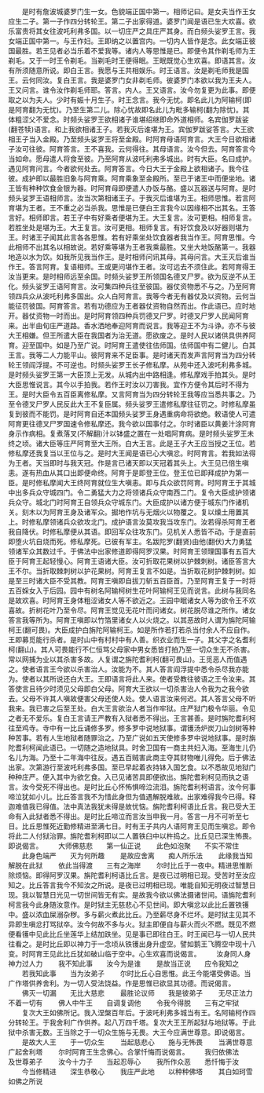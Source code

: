 <!-- { "loadSidebar": true } -->
　　是时有詹波城婆罗门生一女。色貌端正国中第一。相师记曰。是女夫当作王女应生二子。第一子作四分转轮王。第二子出家得道。婆罗门闻是语已生大欢喜。欲乐富贵将其女往波吒利弗多国。以一切庄严之具庄严其身。而白频头娑罗王言。我女端正国中第一。与王作妇。王即纳之以置宫内。一切内人皆作是念。此女端正彼国最胜。若王见者必当乐着不爱我等。诸内人等思惟是已。即便令其作剃毛师为王剃毛。又于一时王令剃毛。当剃毛时王便得眠。王眠既觉心生欢喜。即语其言。汝有所须随意所说。即白王言。我愿与王共相娱乐。时王语言。汝是剃毛师我是国王。云何同汝。复白王言。我是婆罗门女非剃毛师。彼婆罗门本欲以我为王夫人。王又问言。谁令汝作剃毛师耶。答言。内人。王又语言。汝今勿复更为此事。即便取之以为夫人。少时有娠十月生子。时王念言。我今无忧。即名此儿为阿输柯(即是阿育翻为无忧)。乃至生第二儿。除心忧故即名此儿为毗多输柯(翻为除忧)。其体粗涩父不爱念。时频头娑罗王欲相诸子谁堪绍继即命外道相师。名宾伽罗跋娑(翻苍犊)语言。和上我欲相诸王子。若我灭后谁堪为王。宾伽罗跋娑答言。大王欲相王子当入金殿。乃至频头娑罗王将至金殿。时阿育母语阿育言。大王今日欲相诸子汝可往彼。阿育答言。王不喜我。云何得往。其母语言。汝今但去。阿育答言今当如命。愿母遣人将食至彼。乃至阿育从波吒利弗多城出。时有大臣。名曰成护。遇见阿育问言。今者欲何处去。阿育答言。今日大王于金殿上欲相诸子。我今往彼。成护即以最胜旧象与阿育乘。阿育乘象至金殿所。至已于诸王中而便坐地。诸王皆有种种饮食金银为器。时阿育母即便遣人办饭与酪。盛以瓦器送与阿育。是时频头娑罗王语相师言。汝当次第相诸王子。于我灭后谁堪为王。相师思惟。若言阿育堪为王者。王不重之必当杀我。思惟是已便白王言我今以因缘相不出其名。王答言好。相师即言。若王子中有好乘者便堪为王。大王复言。汝可更相。相师复言。若胜坐处是堪为王。大王复言。汝可更相。相师复言。有好饮食及以好器则堪为王。时诸王子闻其此言各各思惟。若有好乘坐处饮食器者我当作王。阿育思惟。今此相师不出其名以相故说。若好乘等堪为王者我乘最胜。又坐大地饭酪第一。我器地造以水为饮。如我所见我当作王。是时相师问讯其母。其母问言。大王灭后谁当作王。答言阿育。复语相师。王或更问堪作王者。汝可远去不须住此。若阿育得王汝当更来。是时相师远至余国。时频头娑罗王所领国名德叉尸罗。欲为反逆不从王化。频头娑罗王语阿育言。汝可集四种兵往至彼国。器仗资物悉不与之。乃至阿育领四兵众从波吒利弗多国出。众人白阿育言。我等今者无有器仗及以资物。云何当能征罚彼国。阿育答言。若有功德应为王者器仗资物自然而出。作此语已。应时地开。器仗资物一时而出。是时阿育领四种兵罚德叉尸罗。时德叉尸罗人民闻阿育来。出半由旬庄严道路。香水洒地奉迎阿育而说言。我等迎王不为斗诤。亦不与彼大王相嫌。但王所遣大臣在我国者为治无道。愿欲废之。是时人民以诸供具供养阿育。迎至国中。如是乃至广说。时阿育王遣使往佉师国。佉师国中有二健儿。白其王言。我等二人力能平山。彼阿育来不足臣事。是时诸天而发声言阿育当为四分转轮王领阎浮提。不可逆也。时频头娑罗王长子修私摩。从苑中还入波吒利弗多城。是时频头娑罗王第一大臣顶上无发。从城内出中路相逢。修私摩戏手拍其头。是时大臣思惟说言。其今以手拍我。若作王时汝以刀害我。宜作方便令其后时不得为王。是时大臣令五百臣离修私摩。又言阿育当为四分转轮王我等应当悉共事之。乃至令德叉尸罗人民反此大王不复臣属。频头娑罗王遣修私摩往征罚之。时修私摩虽复到彼而不能罚。是时阿育自还本国频头娑罗王身遇重病命将欲绝。敕语使人可遣阿育更往德叉尸罗国速令修私摩还。我今欲以国事付之。尔时诸臣以黄姜汁涂阿育身示作病相。复煮落叉(不解翻)汁以钵盛之置在一处唱阿育病。是时频头娑罗王未终之顷。诸大臣等庄严阿育至大王所。白大王言。此是王子大王应当授之王位。若修私摩还我复当以王位与之。是时大王闻是语已心大嗔忿。时阿育言。若我如法得为王者。天当即时与我天冠。作是言已诸天即以天冠着其头上。大王见已倍生嗔恚。遂有热血从其口出即便命终。阿育于是即登王位。登王位已即拜成护为第一臣。是时修私摩闻大王终阿育就位生大嗔恚。即与兵众欲罚阿育。时阿育王于其城中出多兵众守城四门。令二勇猛大力之将领诸兵众守南西二门。复令大臣成护领诸兵众守。城北门时阿育王自领兵众守城东门。大臣成护以诸方便于城东门作诸机关。刻木以为阿育王身及诸军众。掘地作坑与无烟火以物覆之。复以燥土用置其上。时修私摩领诸兵众欲攻北门。成护语言汝莫攻我当攻东门。汝若得杀阿育王者我自降伏。时修私摩便从其语。即回军众往攻东门。见机关人悉皆不动。于是直前即堕火坑自烧而死。修私摩死。已彼有军主。名跋陀罗(翻贤)由他(翻伏)大力勇猛领诸军众其数过千。于佛法中出家修道即得阿罗汉果。时阿育王领理国事有五百大臣于阿育王起轻慢心。阿育王语诸大臣。汝可折取花果树以护棘刺树。诸臣答言大王不尔。当折取棘刺树以护花果树。阿育王复言不如是。当折取花树护棘刺树。如是至三时诸大臣不受其教。阿育王嗔即自拔刀斩五百臣首。乃至阿育王复于一时将五百婇女入于后园。园中有树名阿输柯树生花叶阿输柯王见而说言。此树与我同名是故欢喜。时阿育王身体粗涩诸女人等不欲近之。王园中眠诸女人等为欲令王不欢喜故。折树花叶乃至令尽。阿育王觉见无花叶而问诸女。树花脱尽谁之所作。诸女答言我等所为。阿育王嗔即以竹箔里诸女人以火烧之。以其恶故时人谓为旃陀阿输柯王(翻可畏)。大臣成护白旃陀阿输柯王。如是所作若打若杀当付余人不应自作。王即募觅能行杀者。是时山中有村村中有人善。织衣业而生一子。其父字之名耆利柯(翻山)。其人可畏能行不仁恒骂父母家中男女悉皆打拍乃至一切众生无不杀害。常以网捕为业以其杀害多故。人复谓之旃陀耆利柯(翻可畏山)。王觅恶人而值遇之。使者语言王今欲以杀害治人。汝能为不。其人答言阎浮提中悉令杀尽我亦能为。使者以其所说还白大王。王即语言将此人来。使者受教往彼语之王令汝来。其答使言且待少时须见父母即白父母。阿育大王欲以一切杀害治人令我为之我今欲去。父母不许其人嗔故便害父母还使人处。使人语言汝来何迟。其人答言父母不听我来。我已害之后至王处。白大王言欲治人者当作牢狱。庄严狱门极令华丽。令见之者无不爱乐。复白王言请王严教有入狱者悉不得出。王言甚善。是时旃陀耆利柯往至鸡寺。寺中有一比丘诵修多罗。修多罗中说地狱事。谓镬汤炉炭刀山剑树等种种苦事。若有人生地狱者随罪治之。乃至广说如五天使修多罗中说地狱事。是时旃陀耆利柯闻此语已。一切随之造地狱具。时舍卫国有一商主共妇入海。至海生儿仍名儿为海。乃至十二年海中往反。遇五百贼害此商主夺其财物唯儿得免。后于佛法出家。次第游行至波吒利弗多国。至已早起着衣持钵入国乞食。以不悉故见地狱门种种庄严。便入其中为欲乞食。入已见诸苦具即便欲出。旃陀耆利柯见而执之语言。汝今受死不得出也。是时比丘心怀怖惧啼泣流泪。旃陀耆利柯语言。汝今何事啼泣犹如小儿。比丘答言我不为惜此身但为值遇解脱难故。出家难得我今已得。释迦难值我已得值。法中真法我犹未得是故忧恼。旃陀耆利柯语比丘言。我已受大王命有入此狱者悉不得出。是时比丘啼泣而言汝当申我一月。答言一月不可听至七日。比丘思惟死近勤修精进至满七日。时有王子共内人语阿育王见而生嗔忿。即令将此二人付狱治罪。旃陀耆利柯即以二人置铁臼中以杵捣之。比丘见已深生怖畏。即说偈言。
　　大师佛慈悲　　第一仙正说
　　此色如泡聚　　不实不常住
　　此身色端严　　灭为何所趣
　　是故应舍离　　痴人所乐法
　　此缘我当知　　解脱在此狱
　　依此当得渡　　三有之海岸
　　尔时比丘于一夜中。精进思惟断除烦恼。即得阿罗汉果。旃陀耆利柯语比丘言。是夜已过明相已现。受苦时至汝应知之。比丘答言我今不知汝之所说。是夜已过明相已现。唯能自知无明夜过智慧日现。我以智慧日光见一切世间皆无有实。是故我今欲以佛法摄诸世间。语旃陀耆利柯言我今此身随汝意作。是时狱主无慈悲心不见世间。即大嗔忿以此比丘置铁镬中。盛以浓血屎溺杂秽。多与薪火煮此比丘。乃至薪尽身不烂坏。是时狱主见其不异即生嗔忿打骂狱卒。汝今何故不多与火。狱主即便自与薪火而火不燃。既见不燃便看镬中见此比丘坐莲华上结加趺坐。见是事已即往白王。时王闻已与一切人民共往看之。是时比丘即以神力于一念顷从铁镬出身升虚空。譬如鹅王飞腾空中现十八变。时阿育王见此比丘犹如破山临于空中。心生欢喜而说偈言。
　　汝身同人身　　神力过人力
　　我不知此事　　汝今为是谁
　　是故当正说　　应令我知之
　　若我知此事　　当为汝弟子
　　尔时比丘心自思惟。此王今能堪受佛语。当广作塔供养舍利。为一切人受法饶益。作是思惟已欲显其功德。而说偈言。
　　佛灭一切漏　　无比大慈悲
　　最胜论议师　　我是彼弟子
　　无尽正法力　　不着一切有
　　佛人中牛王　　自调复调他
　　令我今得脱　　三有之牢狱
　　复次大王如佛所记。我入涅槃百年后。于波吒利弗多城当有王。名阿输柯作四分转轮王。于我舍利广作供养。起八万四千塔。复次大王王所起狱与地狱等。于此狱中杀害无数。王当除之于一切众生施与无畏。大王今应满世尊意。即说偈言。
　　是故大人王　　于一切众生
　　当起慈悲心　　施与无怖畏
　　当满世尊意　　广起舍利塔
　　尔时阿育王生念佛心。合掌忏悔而说偈言。
　　我归依佛法　　及世尊弟子
　　汝今十力子　　当起忍辱心
　　我所作众恶　　悉忏悔于汝
　　今当修精进　　深生恭敬心
　　我庄严此地　　以种种佛塔
　　其白如珂雪　　如佛之所说
